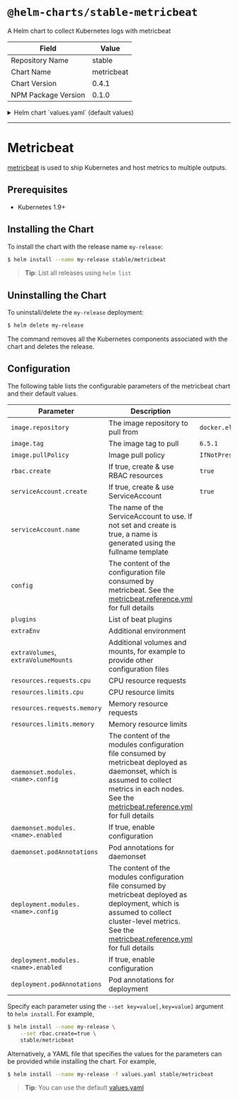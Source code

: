 # `@helm-charts/stable-metricbeat`

A Helm chart to collect Kubernetes logs with metricbeat

| Field               | Value      |
| ------------------- | ---------- |
| Repository Name     | stable     |
| Chart Name          | metricbeat |
| Chart Version       | 0.4.1      |
| NPM Package Version | 0.1.0      |

<details>

<summary>Helm chart `values.yaml` (default values)</summary>

```yaml
image:
  repository: docker.elastic.co/beats/metricbeat
  tag: 6.5.1
  pullPolicy: IfNotPresent

# The instances created by daemonset retrieve most metrics from the host
daemonset:
  podAnnotations: []
  config:
    metricbeat.config:
      modules:
        path: ${path.config}/modules.d/*.yml
        reload.enabled: false
    processors:
      - add_cloud_metadata:
    output.file:
      path: '/usr/share/metricbeat/data'
      filename: metricbeat
      rotate_every_kb: 10000
      number_of_files: 5
  modules:
    system:
      enabled: true
      config:
        - module: system
          period: 10s
          metricsets:
            - cpu
            - load
            - memory
            - network
            - process
            - process_summary
            # - core
            # - diskio
            # - socket
          processes: ['.*']
          process.include_top_n:
            by_cpu: 5 # include top 5 processes by CPU
            by_memory: 5 # include top 5 processes by memory
        - module: system
          period: 1m
          metricsets:
            - filesystem
            - fsstat
          processors:
            - drop_event.when.regexp:
                system.filesystem.mount_point: '^/(sys|cgroup|proc|dev|etc|host|lib)($|/)'
    kubernetes:
      enabled: true
      config:
        - module: kubernetes
          metricsets:
            - node
            - system
            - pod
            - container
            - volume
          period: 10s
          hosts: ['localhost:10255']
# The instance created by deployment retrieves metrics that are unique for the whole cluster, like Kubernetes events or kube-state-metrics
deployment:
  podAnnotations: []
  config:
    metricbeat.config:
      modules:
        path: ${path.config}/modules.d/*.yml
        reload.enabled: false
    processors:
      - add_cloud_metadata:
    output.file:
      path: '/usr/share/metricbeat/data'
      filename: metricbeat
      rotate_every_kb: 10000
      number_of_files: 5
  modules:
    kubernetes:
      enabled: true
      config:
        - module: kubernetes
          metricsets:
            - state_node
            - state_deployment
            - state_replicaset
            - state_pod
            - state_container
            # Uncomment this to get k8s events:
            # - event
          period: 10s
          hosts: ['kube-state-metrics:8080']

# List of beat plugins
plugins:
  []
  # - kinesis.so

# additional environment
# extraEnv:
#  - name: test1
#    value: "test1"
#  - name: test2
#    value: "test2"

# Add additional volumes and mounts, for example to read other log files on the host
extraVolumes:
  []
  # - hostPath:
  #     path: /var/log
  #   name: varlog
extraVolumeMounts:
  []
  # - name: varlog
  #   mountPath: /host/var/log
  #   readOnly: true

resources:
  {}
  # We usually recommend not to specify default resources and to leave this as a conscious
  # choice for the user. This also increases chances charts run on environments with little
  # resources, such as Minikube. If you do want to specify resources, uncomment the following
  # lines, adjust them as necessary, and remove the curly braces after 'resources:'.
  # limits:
  #  cpu: 100m
  #  memory: 200Mi
  # requests:
  #  cpu: 100m
  #  memory: 100Mi

rbac:
  # Specifies whether RBAC resources should be created
  create: true

serviceAccount:
  # Specifies whether a ServiceAccount should be created
  create: true
  # The name of the ServiceAccount to use.
  # If not set and create is true, a name is generated using the fullname template
  name:
```

</details>

---

# Metricbeat

[metricbeat](https://www.elastic.co/guide/en/beats/metricbeat/current/index.html) is used to ship Kubernetes and host metrics to multiple outputs.

## Prerequisites

- Kubernetes 1.9+

## Installing the Chart

To install the chart with the release name `my-release`:

```bash
$ helm install --name my-release stable/metricbeat
```

> **Tip**: List all releases using `helm list`

## Uninstalling the Chart

To uninstall/delete the `my-release` deployment:

```bash
$ helm delete my-release
```

The command removes all the Kubernetes components associated with the chart and deletes the release.

## Configuration

The following table lists the configurable parameters of the metricbeat chart and their default values.

| Parameter                           | Description                                                                                                                                                                                                                                                                                 | Default                              |
| ----------------------------------- | ------------------------------------------------------------------------------------------------------------------------------------------------------------------------------------------------------------------------------------------------------------------------------------------- | ------------------------------------ |
| `image.repository`                  | The image repository to pull from                                                                                                                                                                                                                                                           | `docker.elastic.co/beats/metricbeat` |
| `image.tag`                         | The image tag to pull                                                                                                                                                                                                                                                                       | `6.5.1`                              |
| `image.pullPolicy`                  | Image pull policy                                                                                                                                                                                                                                                                           | `IfNotPresent`                       |
| `rbac.create`                       | If true, create & use RBAC resources                                                                                                                                                                                                                                                        | `true`                               |
| `serviceAccount.create`             | If true, create & use ServiceAccount                                                                                                                                                                                                                                                        | `true`                               |
| `serviceAccount.name`               | The name of the ServiceAccount to use. If not set and create is true, a name is generated using the fullname template                                                                                                                                                                       |                                      |
| `config`                            | The content of the configuration file consumed by metricbeat. See the [metricbeat.reference.yml](https://www.elastic.co/guide/en/beats/metricbeat/current/metricbeat-reference-yml.html) for full details                                                                                   |                                      |
| `plugins`                           | List of beat plugins                                                                                                                                                                                                                                                                        |                                      |
| `extraEnv`                          | Additional environment                                                                                                                                                                                                                                                                      |                                      |
| `extraVolumes`, `extraVolumeMounts` | Additional volumes and mounts, for example to provide other configuration files                                                                                                                                                                                                             |                                      |
| `resources.requests.cpu`            | CPU resource requests                                                                                                                                                                                                                                                                       |                                      |
| `resources.limits.cpu`              | CPU resource limits                                                                                                                                                                                                                                                                         |                                      |
| `resources.requests.memory`         | Memory resource requests                                                                                                                                                                                                                                                                    |                                      |
| `resources.limits.memory`           | Memory resource limits                                                                                                                                                                                                                                                                      |                                      |
| `daemonset.modules.<name>.config`   | The content of the modules configuration file consumed by metricbeat deployed as daemonset, which is assumed to collect metrics in each nodes. See the [metricbeat.reference.yml](https://www.elastic.co/guide/en/beats/metricbeat/current/metricbeat-reference-yml.html) for full details  |
| `daemonset.modules.<name>.enabled`  | If true, enable configuration                                                                                                                                                                                                                                                               |                                      |
| `daemonset.podAnnotations`          | Pod annotations for daemonset                                                                                                                                                                                                                                                               |                                      |
| `deployment.modules.<name>.config`  | The content of the modules configuration file consumed by metricbeat deployed as deployment, which is assumed to collect cluster-level metrics. See the [metricbeat.reference.yml](https://www.elastic.co/guide/en/beats/metricbeat/current/metricbeat-reference-yml.html) for full details |                                      |
| `deployment.modules.<name>.enabled` | If true, enable configuration                                                                                                                                                                                                                                                               |                                      |
| `deployment.podAnnotations`         | Pod annotations for deployment                                                                                                                                                                                                                                                              |                                      |

Specify each parameter using the `--set key=value[,key=value]` argument to `helm install`. For example,

```bash
$ helm install --name my-release \
    --set rbac.create=true \
    stable/metricbeat
```

Alternatively, a YAML file that specifies the values for the parameters can be provided while installing the chart. For example,

```bash
$ helm install --name my-release -f values.yaml stable/metricbeat
```

> **Tip**: You can use the default [values.yaml](values.yaml)
